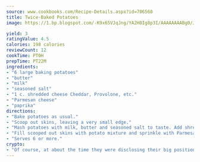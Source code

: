 ```yaml
---
source: www.cookbooks.com/Recipe-Details.aspx?id=706560
title: Twice-Baked Potatoes
image: https://1.bp.blogspot.com/-K9x65VJqJng/YA2H0Ig8p3I/AAAAAAAABg0/JRKr7ZzesxofwlGw6YudXad_aQn9BD52QCLcBGAsYHQ/s299/2.png

yield: 3
ratingValue: 4.5
calories: 198 calories
reviewCount: 12
cookTime: PT0H
prepTime: PT22M
ingredients:
- "6 large baking potatoes"
- "butter"
- "milk"
- "seasoned salt"
- "1 c. shredded cheese Cheddar, Provolone, etc."
- "Parmesan cheese"
- "paprika"
directions:
- "Bake potatoes as usual."
- "Scoop out skins, leaving a very small edge."
- "Mash potatoes with milk, butter and seasoned salt to taste. Add shredded cheese and mix until it melts."
- "Fill scooped out skins with potato mixture and sprinkle with Parmesan and paprika. Bake again until top is golden."
- "Serves 6 or more."
crypto:
- "Of course, at about the time they were disclosing their big position, Bitcoin started to crash."
---
```

